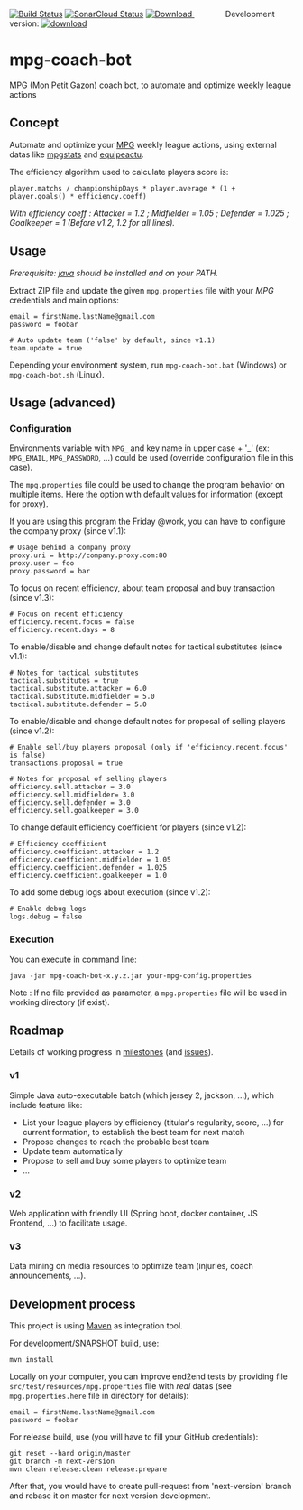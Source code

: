 
[![Build Status](https://travis-ci.org/axel3rd/mpg-coach-bot.svg?branch=master)](https://travis-ci.org/axel3rd/mpg-coach-bot) [![SonarCloud Status](https://sonarcloud.io/api/project_badges/measure?project=org.blondin%3Ampg-coach-bot&metric=alert_status)](https://sonarcloud.io/dashboard?id=org.blondin%3Ampg-coach-bot) [ ![Download](https://api.bintray.com/packages/axel3rd/generic/mpg-coach-bot/images/download.svg) ](https://bintray.com/axel3rd/generic/mpg-coach-bot/_latestVersion#files) &nbsp;&nbsp;&nbsp;&nbsp;&nbsp;&nbsp;&nbsp;&nbsp;&nbsp;&nbsp;&nbsp;&nbsp;&nbsp; Development version: [ ![download](https://api.bintray.com/packages/axel3rd/generic-dev/mpg-coach-bot/images/download.svg) ](https://bintray.com/axel3rd/generic-dev/mpg-coach-bot/_latestVersion#files)

# mpg-coach-bot

MPG (Mon Petit Gazon) coach bot, to automate and optimize weekly league actions

## Concept

Automate and optimize your [MPG](http://mpg.football/) weekly league actions, using external datas like [mpgstats](https://www.mpgstats.fr) and [equipeactu](http://www.equipeactu.fr/blessures-et-suspensions/).

The efficiency algorithm used to calculate players score is:

    player.matchs / championshipDays * player.average * (1 + player.goals() * efficiency.coeff)

*With efficiency coeff : Attacker = 1.2 ; Midfielder = 1.05 ; Defender = 1.025 ; Goalkeeper = 1 (Before v1.2, 1.2 for all lines).*

## Usage

*Prerequisite: [java](https://www.java.com/fr/download/) should be installed and on your PATH.*

Extract ZIP file and update the given `mpg.properties` file with your *MPG* credentials and main options:

    email = firstName.lastName@gmail.com
    password = foobar
    
    # Auto update team ('false' by default, since v1.1)
    team.update = true

Depending your environment system, run `mpg-coach-bot.bat` (Windows) or `mpg-coach-bot.sh` (Linux).

## Usage (advanced)

### Configuration

Environments variable with `MPG_` and key name in upper case + '_' (ex: `MPG_EMAIL`, `MPG_PASSWORD`, ...) could be used (override configuration file in this case).

The `mpg.properties` file could be used to change the program behavior on multiple items. Here the option with default values for information (except for proxy).

If you are using this program the Friday @work, you can have to configure the company proxy (since v1.1):

    # Usage behind a company proxy
    proxy.uri = http://company.proxy.com:80
    proxy.user = foo
    proxy.password = bar

To focus on recent efficiency, about team proposal and buy transaction (since v1.3):

    # Focus on recent efficiency
    efficiency.recent.focus = false
    efficiency.recent.days = 8

To enable/disable and change default notes for tactical substitutes (since v1.1):

    # Notes for tactical substitutes
    tactical.substitutes = true
    tactical.substitute.attacker = 6.0
    tactical.substitute.midfielder = 5.0
    tactical.substitute.defender = 5.0

To enable/disable and change default notes for proposal of selling players (since v1.2):

    # Enable sell/buy players proposal (only if 'efficiency.recent.focus' is false)
    transactions.proposal = true
    
    # Notes for proposal of selling players
    efficiency.sell.attacker = 3.0
    efficiency.sell.midfielder= 3.0
    efficiency.sell.defender = 3.0
    efficiency.sell.goalkeeper = 3.0

To change default efficiency coefficient for players (since v1.2):

    # Efficiency coefficient
    efficiency.coefficient.attacker = 1.2
    efficiency.coefficient.midfielder = 1.05
    efficiency.coefficient.defender = 1.025
    efficiency.coefficient.goalkeeper = 1.0

To add some debug logs about execution (since v1.2):

    # Enable debug logs
    logs.debug = false

### Execution

You can execute in command line:

    java -jar mpg-coach-bot-x.y.z.jar your-mpg-config.properties

Note : If no file provided as parameter, a `mpg.properties` file will be used in working directory (if exist).

## Roadmap

Details of working progress in [milestones](../../milestones) (and [issues](../../issues)).

### v1

Simple Java auto-executable batch (which jersey 2, jackson, ...), which include feature like:

- List your league players by efficiency (titular's regularity, score, ...) for current formation, to establish the best team for next match
- Propose changes to reach the probable best team
- Update team automatically
- Propose to sell and buy some players to optimize team
- ...

### v2

Web application with friendly UI (Spring boot, docker container, JS Frontend, ...) to facilitate usage.

### v3

Data mining on media resources to optimize team (injuries, coach announcements, ...).

## Development process

This project is using [Maven](https://maven.apache.org/) as integration tool.

For development/SNAPSHOT build, use:

```
mvn install
```

Locally on your computer, you can improve end2end tests by providing file `src/test/resources/mpg.properties` file with *real* datas (see `mpg.properties.here` file in directory for details):

```
email = firstName.lastName@gmail.com
password = foobar
```

For release build, use (you will have to fill your GitHub credentials):
```
git reset --hard origin/master 
git branch -m next-version 
mvn clean release:clean release:prepare
```

After that, you would have to create pull-request from 'next-version' branch and rebase it on master for next version development.
